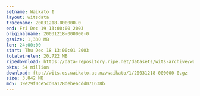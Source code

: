 ```yaml
---
setname: Waikato I
layout: witsdata
tracename: 20031218-000000-0
end: Fri Dec 19 13:00:00 2003
originalname: 20031218-000000-0
gzsize: 1,330 MB
len: 24:00:00
start: Thu Dec 18 13:00:01 2003
totalwirelen: 20,722 MB
ripedownload: https://data-repository.ripe.net/datasets/wits-archive/waikato/1/20031218-000000-0.gz
pkts: 54 million
download: ftp://wits.cs.waikato.ac.nz/waikato/1/20031218-000000-0.gz
size: 3,842 MB
md5: 39e29f0ce5cd0a128debeacdd071638b
---
```


